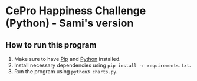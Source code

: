 # CePro Happiness Challenge (Python) - Sami's version

## How to run this program
1. Make sure to have [Pip] and [Python] installed.
2. Install necessary dependencies using `pip install -r requirements.txt`.
3. Run the program using `python3 charts.py`.

[Pip]: https://pypi.org/project/pip/
[Python]: https://www.python.org/